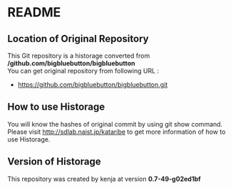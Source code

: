 # README
## Location of Original Repository
This Git repository is a historage converted from **/github.com/bigbluebutton/bigbluebutton**  
You can get original repository from following URL :

- https://github.com/bigbluebutton/bigbluebutton.git

## How to use Historage
You will know the hashes of original commit by using git show command.  
Please visit <http://sdlab.naist.jp/kataribe> to get more information of how to use Historage.

## Version of Historage
This repository was created by kenja at version **0.7-49-g02ed1bf**
